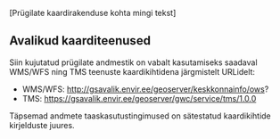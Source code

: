 [Prügilate kaardirakenduse kohta mingi tekst]

## Avalikud kaarditeenused
Siin kujutatud prügilate andmestik on vabalt kasutamiseks saadaval WMS/WFS ning TMS
teenuste kaardikihtidena järgmistelt URLidelt:

- WMS/WFS: http://gsavalik.envir.ee/geoserver/keskkonnainfo/ows?
- TMS: https://gsavalik.envir.ee/geoserver/gwc/service/tms/1.0.0

Täpsemad andmete taaskasutustingimused on sätestatud kaardikihtide kirjelduste
juures.
